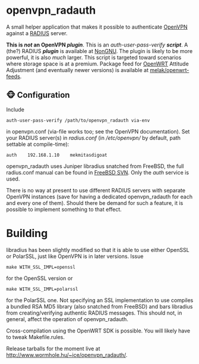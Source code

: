 # openvpn_radauth

A small helper application that makes it possible to authenticate
[OpenVPN](http://openvpn.net/) against a [RADIUS](http://en.wikipedia.org/wiki/RADIUS)
server.

**This is _not_ an OpenVPN _plugin_**. This is an _auth-user-pass-verify **script**_.
A (the?) RADIUS **_plugin_** is available at [NonGNU](http://savannah.nongnu.org/projects/radiusplugin).
The plugin is likely to be more powerful, it is also _much_ larger. This script is
targeted toward scenarios where storage space is at a premium. Package feed for
[OpenWRT](https://openwrt.org/) Attitude Adjustment (and eventually newer versions)
is available at [melak/openwrt-feeds](http://github.com/melak/openwrt-feeds).

## &#x1f435; Configuration

Include

```
auth-user-pass-verify /path/to/openvpn_radauth via-env
```

in openvpn.conf (via-file works too; see the OpenVPN documentation). Set your RADIUS
server(s) in _radius.conf_ (in _/etc/openvpn/_ by default, path settable at compile-time):

```
auth	192.168.1.10	mekmitasdigoat
```

openvpn_radauth uses Juniper libradius snatched from FreeBSD, the full radius.conf manual
can be found in [FreeBSD SVN](http://svnweb.freebsd.org/base/stable/9/lib/libradius/radius.conf.5?view=markup).
Only the _auth_ service is used.

There is no way at present to use different RADIUS servers with separate OpenVPN instances
(save for having a dedicated openvpn_radauth for each and every one of them). Should there be
demand for such a feature, it is possible to implement something to that effect.

# Building

libradius has been slightly modified so that it is able to use either OpenSSL or PolarSSL,
just like OpenVPN is in later versions. Issue

```
make WITH_SSL_IMPL=openssl
```

for the OpenSSL version or

```
make WITH_SSL_IMPL=polarssl
```

for the PolarSSL one. Not specifying an SSL implementation to use compiles a bundled RSA MD5
library (also snatched from FreeBSD) and bars libradius from creating/verifying authentic
RADIUS messages. This should not, in general, affect the operation of openvpn_radauth.

Cross-compilation using the OpenWRT SDK is possible. You will likely have to tweak Makefile.rules.

Release tarballs for the moment live at <http://www.wormhole.hu/~ice/openvpn_radauth/>.
